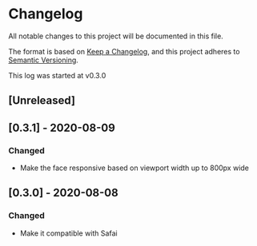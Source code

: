 # Changelog
All notable changes to this project will be documented in this file.

The format is based on [Keep a Changelog](https://keepachangelog.com/en/1.0.0/),
and this project adheres to [Semantic Versioning](https://semver.org/spec/v2.0.0.html).

This log was started at v0.3.0

## [Unreleased]

## [0.3.1] - 2020-08-09
### Changed
- Make the face responsive based on viewport width up to 800px wide

## [0.3.0] - 2020-08-08
### Changed
- Make it compatible with Safai
